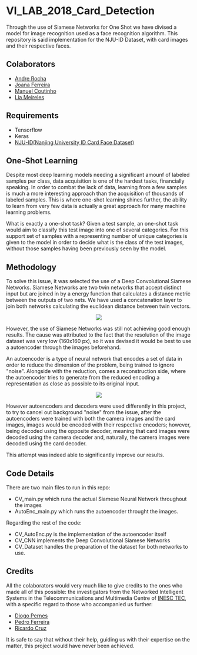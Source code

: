 # VI_LAB_2018_Card_Detection
Through the use of Siamese Networks for One Shot we have divised a model for image recognition used as a face recognition algorithm. This repository is said implementation for the NJU-ID Dataset, with card images and their respective faces.

## Colaborators
* [Andre Rocha](https://github.com/andrefmrocha)
* [Joana Ferreira](https://github.com/joanaferreira0011)
* [Manuel Coutinho](https://github.com/ManelCoutinho)
* [Lia Meireles](https://github.com/LiaMeireles)

## Requirements
* Tensorflow
* Keras
* [NJU-ID(Nanjing University ID Card Face Dataset)](https://cs.nju.edu.cn/rl/Data.html)

## One-Shot Learning
Despite most deep learning models needing a significant amounf of labeled samples per class, data acquisition is one of the hardest tasks, financially speaking. In order to combat the lack of data, learning from a few samples is much a more interesting approach than the acquisition of thousands of labeled samples. This is where one-shot learning shines further, the ability to learn from very few data is actually a great approach for many machine learning problems.

What is exactly a one-shot task? Given a test sample, an one-shot task would aim to classify this test image into one of several categories. For this support set of samples with a representing number of unique categories is given to the model in order to decide what is the class of the test images, without those samples having been previously seen by the model.

## Methodology

To solve this issue, it was selected the use of a Deep Convolutional Siamese Networks. Siamese Networks are two twin networks that accept distinct input but are joined in by a energy function that calculates a distance metric between the outputs of two nets. We have used a concatenation layer to join both networks calculating the euclidean distance between twin vectors.

<div style="text-align:center">
    <img src="https://i.imgur.com/1AdWbpg.png"/>
</div>

However, the use of Siamese Networks was still not achieving good enough results. The cause was attributed to the fact that the resolution of the image dataset was very low (160x160 px), so it was devised it would be best to use a autoencoder through the images beforehand.

An autoencoder is a type of neural network that encodes a set of data in order to reduce the dimension of the problem, being trained to ignore "noise". Alongside with the reduction, comes a reconstruction side, where the autoencoder tries to generate from the reduced encoding a representation as close as possible to its original input.

<div style="text-align:center">
    <img src="https://i.imgur.com/C49UqAx.png"/>
</div>

However autoencoders and decoders were used differently in this project, to try to cancel out background "noise" from the issue, after the autoencoders were trained with both the camera images and the card images, images would be encoded with their respective encoders; however, being decoded using the opposite decoder, meaning that card images were decoded using the camera decoder and, naturally, the camera images were decoded using the card decoder.

This attempt was indeed able to significantly improve our results.

## Code Details
There are two main files to run in this repo:
* CV_main.py which runs the actual Siamese Neural Network throughout the images
* AutoEnc_main.py which runs the autoencoder throught the images.

Regarding the rest of the code:
* CV_AutoEnc.py is the implementation of the autoencoder itself
* CV_CNN implements the Deep Convolutional Siamese Networks
* CV_Dataset handles the preparation of the dataset for both networks to use.


## Credits
All the colaborators would very much like to give credits to the ones who made all of this possible: the investigators from the Networked Intelligent Systems in the Telecommunications and Multimedia Centre of [INESC TEC](https://www.inesctec.pt/en), with a specific regard to those who accompanied us further:
* [Diogo Pernes](https://www.inesctec.pt/en/people/diogo-pernes-cunha)
* [Pedro Ferreira](https://www.inesctec.pt/en/people/pedro-martins-ferreira)
* [Ricardo Cruz](https://www.inesctec.pt/en/people/ricardo-pereira-cruz)

It is safe to say that without their help, guiding us with their expertise on the matter, this project would have never been achieved. 

